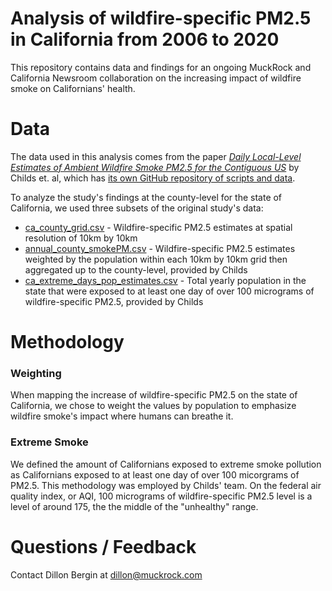 # Analysis of wildfire-specific PM2.5 in California from 2006 to 2020

This repository contains data and findings for an ongoing MuckRock and California Newsroom collaboration on the increasing impact of wildfire smoke on Californians' health.

# Data 

The data used in this analysis comes from the paper *[Daily Local-Level Estimates of Ambient Wildfire Smoke PM2.5 for the Contiguous US](https://pubs.acs.org/doi/10.1021/acs.est.2c02934)* by Childs et. al, which has [its own GitHub repository of scripts and data](https://github.com/echolab-stanford/daily-10km-smokePM).

To analyze the study's findings at the county-level for the state of California, we used three subsets of the original study's data:

- [ca_county_grid.csv](data/processed/childs_county_level_results/ca_county_grid.csv) - Wildfire-specific PM2.5 estimates at spatial resolution of 10km by 10km 
- [annual_county_smokePM.csv](data/processed/childs_county_level_results/annual_county_smokePM.csv) - Wildfire-specific PM2.5 estimates weighted by the population within each 10km by 10km grid then aggregated up to the county-level, provided by Childs
- [ca_extreme_days_pop_estimates.csv](data/processed/childs_county_level_results/ca_extreme_days_pop_estimates.csv) - Total yearly population in the state that were exposed to at least one day of over 100 micrograms of wildfire-specific PM2.5, provided by Childs


# Methodology 

### Weighting
When mapping the increase of wildfire-specific PM2.5 on the state of California, we chose to weight the values by population to emphasize wildfire smoke's impact where humans can breathe it. 

### Extreme Smoke
We defined the amount of Californians exposed to extreme smoke pollution as Californians exposed to at least one day of over 100 micorgrams of PM2.5. This methodology was employed by Childs' team. On the federal air quality index, or AQI, 100 micrograms of wildfire-specific PM2.5 level is a level of around 175, the the middle of the "unhealthy" range. 


# Questions / Feedback
Contact Dillon Bergin at dillon@muckrock.com 
